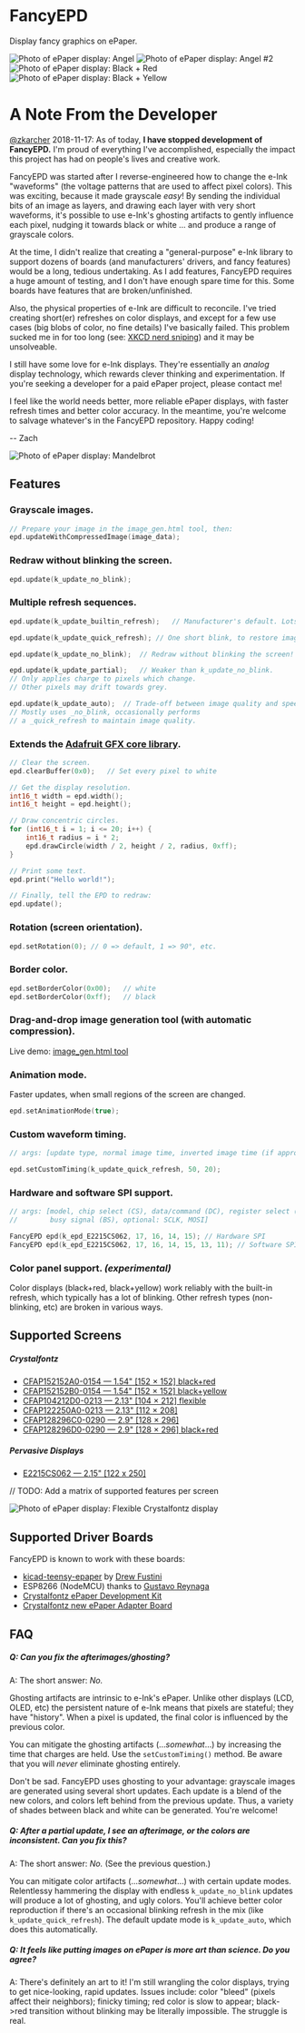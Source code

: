 # FancyEPD
Display fancy graphics on ePaper.

![Photo of ePaper display: Angel](https://raw.githubusercontent.com/zkarcher/FancyEPD/master/images/angel_small.jpg) ![Photo of ePaper display: Angel #2](https://raw.githubusercontent.com/zkarcher/FancyEPD/master/images/angel2_small.jpg)
![Photo of ePaper display: Black + Red](https://raw.githubusercontent.com/zkarcher/FancyEPD/master/images/black_and_red.jpg) ![Photo of ePaper display: Black + Yellow](https://raw.githubusercontent.com/zkarcher/FancyEPD/master/images/black_and_yellow.jpg)

# **A Note From the Developer**

[@zkarcher](https://twitter.com/zkarcher) 2018-11-17: As of today, **I have stopped development of FancyEPD.** I'm proud of everything I've accomplished, especially the impact this project has had on people's lives and creative work.

FancyEPD was started after I reverse-engineered how to change the e-Ink "waveforms" (the voltage patterns that are used to affect pixel colors). This was exciting, because it made grayscale *easy*! By sending the individual bits of an image as layers, and drawing each layer with very short waveforms, it's possible to use e-Ink's ghosting artifacts to gently influence each pixel, nudging it towards black or white ... and produce a range of grayscale colors.

At the time, I didn't realize that creating a "general-purpose" e-Ink library to support dozens of boards (and manufacturers' drivers, and fancy features) would be a long, tedious undertaking. As I add features, FancyEPD requires a huge amount of testing, and I don't have enough spare time for this. Some boards have features that are broken/unfinished.

Also, the physical properties of e-Ink are difficult to reconcile. I've tried creating short(er) refreshes on color displays, and except for a few use cases (big blobs of color, no fine details) I've basically failed. This problem sucked me in for too long (see: [XKCD nerd sniping](https://www.xkcd.com/356/)) and it may be unsolveable.

I still have some love for e-Ink displays. They're essentially an *analog* display technology, which rewards clever thinking and experimentation. If you're seeking a developer for a paid ePaper project, please contact me!

I feel like the world needs better, more reliable ePaper displays, with faster refresh times and better color accuracy. In the meantime, you're welcome to salvage whatever's in the FancyEPD repository. Happy coding!

-- Zach

![Photo of ePaper display: Mandelbrot](https://raw.githubusercontent.com/zkarcher/FancyEPD/master/images/mandelbrot.jpg)

## Features

### Grayscale images.

```c
// Prepare your image in the image_gen.html tool, then:
epd.updateWithCompressedImage(image_data);
```

### Redraw without blinking the screen.

```c
epd.update(k_update_no_blink);
```

### Multiple refresh sequences.

```c
epd.update(k_update_builtin_refresh);	// Manufacturer's default. Lots of blinking.

epd.update(k_update_quick_refresh);	// One short blink, to restore image quality.

epd.update(k_update_no_blink);	// Redraw without blinking the screen!

epd.update(k_update_partial);	// Weaker than k_update_no_blink.
// Only applies charge to pixels which change.
// Other pixels may drift towards grey.

epd.update(k_update_auto);	// Trade-off between image quality and speed.
// Mostly uses _no_blink, occasionally performs
// a _quick_refresh to maintain image quality.
```

### Extends the [Adafruit GFX core library](https://github.com/adafruit/Adafruit-GFX-Library).

```c
// Clear the screen.
epd.clearBuffer(0x0);	// Set every pixel to white

// Get the display resolution.
int16_t width = epd.width();
int16_t height = epd.height();

// Draw concentric circles.
for (int16_t i = 1; i <= 20; i++) {
	int16_t radius = i * 2;
	epd.drawCircle(width / 2, height / 2, radius, 0xff);
}

// Print some text.
epd.print("Hello world!");

// Finally, tell the EPD to redraw:
epd.update();
```

### Rotation (screen orientation).

```c
epd.setRotation(0);	// 0 => default, 1 => 90°, etc.
```

### Border color.

```c
epd.setBorderColor(0x00);	// white
epd.setBorderColor(0xff);	// black
```

### Drag-and-drop image generation tool (with automatic compression).

Live demo: [image_gen.html tool](http://zacharcher.com/lab/FancyEPD/html/image_gen.html)

### Animation mode.

Faster updates, when small regions of the screen are changed.

```c
epd.setAnimationMode(true);
```

### Custom waveform timing.

```c
// args: [update type, normal image time, inverted image time (if appropriate).]

epd.setCustomTiming(k_update_quick_refresh, 50, 20);
```

### Hardware and software SPI support.

```c
// args: [model, chip select (CS), data/command (DC), register select (RS),
//        busy signal (BS), optional: SCLK, MOSI]

FancyEPD epd(k_epd_E2215CS062, 17, 16, 14, 15);	// Hardware SPI
FancyEPD epd(k_epd_E2215CS062, 17, 16, 14, 15, 13, 11);	// Software SPI
```

### Color panel support. *(experimental)*

Color displays (black+red, black+yellow) work reliably with the built-in refresh, which typically has a lot of blinking. Other refresh types (non-blinking, etc) are broken in various ways.

## Supported Screens

##### Crystalfontz
* [CFAP152152A0-0154 — 1.54" \[152 × 152\] black+red](https://www.crystalfontz.com/product/cfap152152a00154-epaper-square-eink-display)
* [CFAP152152B0-0154 — 1.54" \[152 × 152\] black+yellow](https://www.crystalfontz.com/product/cfap152152b00154-3-color-epaper-module)
* [CFAP104212D0-0213 — 2.13" \[104 × 212\] flexible](https://www.crystalfontz.com/product/cfap104212d00213-flexible-epaper-display)
* [CFAP122250A0-0213 — 2.13" \[112 × 208\]](https://www.crystalfontz.com/product/cfap122250a00213-epaper-display-122x250-eink)
* [CFAP128296C0-0290 — 2.9" \[128 × 296\]](https://www.crystalfontz.com/product/cfap128296c00290-128x296-epaper-display-eink)
* [CFAP128296D0-0290 — 2.9" \[128 × 296\] black+red](https://www.crystalfontz.com/product/cfap128296d00290-128x296-epaper-display)

##### Pervasive Displays
* [E2215CS062 — 2.15" \[122 x 250\]](http://www.digikey.com/product-detail/en/pervasive-displays/E2215CS062/E2215CS062-ND/5975949)

// TODO: Add a matrix of supported features per screen

![Photo of ePaper display: Flexible Crystalfontz display](https://raw.githubusercontent.com/zkarcher/FancyEPD/master/images/flexible.jpg)

## Supported Driver Boards

FancyEPD is known to work with these boards:
*  [kicad-teensy-epaper](https://github.com/pdp7/kicad-teensy-epaper) by [Drew Fustini](https://github.com/pdp7)
* ESP8266 (NodeMCU) thanks to [Gustavo Reynaga](https://github.com/hulkco)
* [Crystalfontz ePaper Development Kit](https://www.crystalfontz.com/product/cfap128296c00290-128x296-epaper-display-eink)
* [Crystalfontz new ePaper Adapter Board](https://www.crystalfontz.com/product/cfa10084-epaper-adapter-board)

## FAQ

##### Q: Can you fix the afterimages/ghosting?

A: The short answer: *No.*

Ghosting artifacts are intrinsic to e-Ink's ePaper. Unlike other displays (LCD, OLED, etc) the persistent nature of e-Ink means that pixels are stateful; they have "history". When a pixel is updated, the final color is influenced by the previous color.

You can mitigate the ghosting artifacts (...*somewhat*...) by increasing the time that charges are held. Use the `setCustomTiming()` method. Be aware that you will *never* eliminate ghosting entirely.

Don't be sad. FancyEPD uses ghosting to your advantage: grayscale images are generated using several short updates. Each update is a blend of the new colors, and colors left behind from the previous update. Thus, a variety of shades between black and white can be generated. You're welcome!

##### Q: After a partial update, I see an afterimage, or the colors are inconsistent. Can you fix this?

A: The short answer: *No.* (See the previous question.)

You can mitigate color artifacts (...*somewhat*...) with certain update modes. Relentlessy hammering the display with endless `k_update_no_blink` updates will produce a lot of ghosting, and ugly colors. You'll achieve better color reproduction if there's an occasional blinking refresh in the mix (like `k_update_quick_refresh`). The default update mode is `k_update_auto`, which does this automatically.

##### Q: It feels like putting images on ePaper is more art than science. Do you agree?

A: There's definitely an art to it! I'm still wrangling the color displays, trying to get nice-looking, rapid updates. Issues include: color "bleed" (pixels affect their neighbors); finicky timing; red color is slow to appear; black->red transition without blinking may be literally impossible. The struggle is real.
